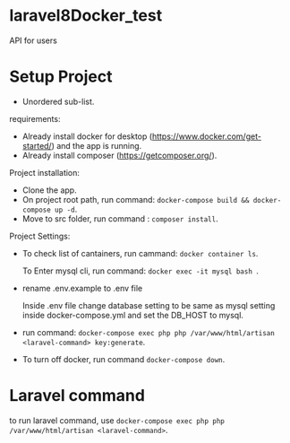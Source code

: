 # laravel8Docker_test
API for users

# Setup Project
+ Unordered sub-list. 

requirements:
+ Already install docker for desktop (https://www.docker.com/get-started/) and the app is running.
+ Already install composer (https://getcomposer.org/).

Project installation:
+ Clone the app.
+ On project root path, run command: `docker-compose build && docker-compose up -d`.
+ Move to src folder, run command : `composer install`.

Project Settings:

+ To check list of cantainers, run cammand: `docker container ls`.

  To Enter mysql cli, run command: `docker exec -it mysql bash `.

+ rename .env.example to .env file

  Inside .env file change database setting to be same as mysql setting inside docker-compose.yml and set the DB_HOST to mysql.
 
+ run command: `docker-compose exec php php /var/www/html/artisan <laravel-command> key:generate`.

+ To turn off docker, run command `docker-compose down`.

# Laravel command

to run laravel command, use `docker-compose exec php php /var/www/html/artisan <laravel-command>`.

